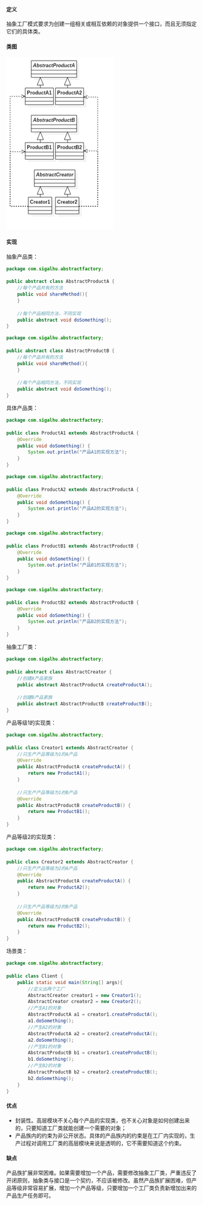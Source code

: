 #### 定义

抽象工厂模式要求为创建一组相关或相互依赖的对象提供一个接口，而且无须指定它们的具体类。

#### 类图

![](4.%20抽象工厂模式/1.png)

#### 实现

抽象产品类：
```java
package com.sigalhu.abstractfactory;

public abstract class AbstractProductA {
    //每个产品共有的方法
    public void shareMethod(){
    }

    //每个产品相同方法，不同实现
    public abstract void doSomething();
}
```
```java
package com.sigalhu.abstractfactory;

public abstract class AbstractProductB {
    //每个产品共有的方法
    public void shareMethod(){
    }

    //每个产品相同方法，不同实现
    public abstract void doSomething();
}
```
具体产品类：
```java
package com.sigalhu.abstractfactory;

public class ProductA1 extends AbstractProductA {
    @Override
    public void doSomething() {
        System.out.println("产品A1的实现方法");
    }
}
```
```java
package com.sigalhu.abstractfactory;

public class ProductA2 extends AbstractProductA {
    @Override
    public void doSomething() {
        System.out.println("产品A2的实现方法");
    }
}
```
```java
package com.sigalhu.abstractfactory;

public class ProductB1 extends AbstractProductB {
    @Override
    public void doSomething() {
        System.out.println("产品B1的实现方法");
    }
}
```
```java
package com.sigalhu.abstractfactory;

public class ProductB2 extends AbstractProductB {
    @Override
    public void doSomething() {
        System.out.println("产品B2的实现方法");
    }
}
```
抽象工厂类：
```java
package com.sigalhu.abstractfactory;

public abstract class AbstractCreator {
    //创建A产品家族
    public abstract AbstractProductA createProductA();

    //创建B产品家族
    public abstract AbstractProductB createProductB();
}
```
产品等级1的实现类：
```java
package com.sigalhu.abstractfactory;

public class Creator1 extends AbstractCreator {
    //只生产产品等级为1的A产品
    @Override
    public AbstractProductA createProductA() {
        return new ProductA1();
    }

    //只生产产品等级为1的B产品
    @Override
    public AbstractProductB createProductB() {
        return new ProductB1();
    }
}
```
产品等级2的实现类：
```java
package com.sigalhu.abstractfactory;

public class Creator2 extends AbstractCreator {
    //只生产产品等级为2的A产品
    @Override
    public AbstractProductA createProductA() {
        return new ProductA2();
    }

    //只生产产品等级为2的B产品
    @Override
    public AbstractProductB createProductB() {
        return new ProductB2();
    }
}
```
场景类：
```java
package com.sigalhu.abstractfactory;

public class Client {
    public static void main(String[] args){
        //定义出两个工厂
        AbstractCreator creator1 = new Creator1();
        AbstractCreator creator2 = new Creator2();
        //产生A1的对象
        AbstractProductA a1 = creator1.createProductA();
        a1.doSomething();
        //产生A2的对象
        AbstractProductA a2 = creator2.createProductA();
        a2.doSomething();
        //产生B1的对象
        AbstractProductB b1 = creator1.createProductB();
        b1.doSomething();
        //产生B2的对象
        AbstractProductB b2 = creator2.createProductB();
        b2.doSomething();
    }
}
```

#### 优点

* 封装性。高层模块不关心每个产品的实现类，也不关心对象是如何创建出来的，只要知道工厂类就能创建一个需要的对象；
* 产品族内的约束为非公开状态。具体的产品族内的约束是在工厂内实现的，生产过程对调用工厂类的高层模块来说是透明的，它不需要知道这个约束。

#### 缺点

产品族扩展非常困难。如果需要增加一个产品，需要修改抽象工厂类，严重违反了开闭原则，抽象类与接口是一个契约，不应该被修改。虽然产品族扩展困难，但产品等级非常容易扩展，增加一个产品等级，只要增加一个工厂类负责新增加出来的产品生产任务即可。
